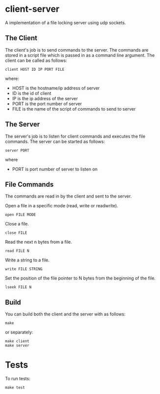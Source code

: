 # client-server

A implementation of a file locking server using udp sockets.


## The Client

The client's job is to send commands to the server. The commands are stored in
a script file which is passed in as a command line argument. The client can be
called as follows:

    client HOST ID IP PORT FILE

where:

- HOST is the hostname/ip address of server
- ID is the id of client
- IP is the ip address of the server
- PORT is the port number of server
- FILE is the name of the script of commands to send to server


## The Server

The server's job is to listen for client commands and executes the file
commands. The server can be started as follows:

    server PORT

where

- PORT is port number of server to listen on


## File Commands

The commands are read in by the client and sent to the server.

Open a file in a specific mode (read, write or readwrite).

    open FILE MODE

Close a file.

    close FILE

Read the next n bytes from a file.

    read FILE N

Write a string to a file.

    write FILE STRING

Set the position of the file pointer to N bytes from the beginning of the file.

    lseek FILE N


## Build

You can build both the client and the server with as follows:

    make 

or separately:

    make client
    make server


# Tests

To run tests:

    make test

